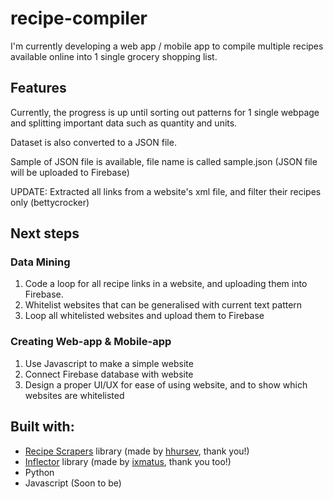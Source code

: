 # recipe-compiler

I'm currently developing a web app / mobile app to compile multiple recipes available online into 1 single grocery shopping list. 

## Features
Currently, the progress is up until sorting out patterns for 1 single webpage and splitting important data such as quantity and units. 

Dataset is also converted to a JSON file.

Sample of JSON file is available, file name is called sample.json (JSON file will be uploaded to Firebase)

UPDATE: Extracted all links from a website's xml file, and filter their recipes only (bettycrocker)

## Next steps

### Data Mining
1. Code a loop for all recipe links in a website, and uploading them into Firebase.
2. Whitelist websites that can be generalised with current text pattern
3. Loop all whitelisted websites and upload them to Firebase

### Creating Web-app & Mobile-app
1. Use Javascript to make a simple website
2. Connect Firebase database with website
3. Design a proper UI/UX for ease of using website, and to show which websites are whitelisted

## Built with:
+ [Recipe Scrapers](https://github.com/hhursev/recipe-scrapers) library (made by [hhursev](https://github.com/hhursev), thank you!)
+ [Inflector](https://github.com/ixmatus/inflector) library (made by [ixmatus](https://github.com/ixmatus), thank you too!)
+ Python 
+ Javascript (Soon to be)